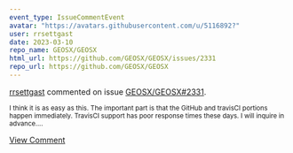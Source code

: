 ```yaml
---
event_type: IssueCommentEvent
avatar: "https://avatars.githubusercontent.com/u/5116892?"
user: rrsettgast
date: 2023-03-10
repo_name: GEOSX/GEOSX
html_url: https://github.com/GEOSX/GEOSX/issues/2331
repo_url: https://github.com/GEOSX/GEOSX
---
```


<a href='https://github.com/rrsettgast' target='_blank'>rrsettgast</a> commented on issue <a href='https://github.com/GEOSX/GEOSX/issues/2331' target='_blank'>GEOSX/GEOSX#2331</a>.

<small>I think it is as easy as this. The important part is that the GitHub and travisCI portions happen immediately. TravisCI support has poor response times these days. I will inquire in advance....</small>

<a href='https://github.com/GEOSX/GEOSX/issues/2331' target='_blank'>View Comment</a>